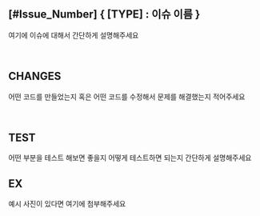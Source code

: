 ## [#Issue_Number] { [TYPE] : 이슈 이름 }

여기에 이슈에 대해서 간단하게 설명해주세요

<br>

## CHANGES

어떤 코드를 만들었는지 혹은 어떤 코드를 수정해서 문제를 해결했는지 적어주세요

<br>

## TEST

어떤 부분을 테스트 해보면 좋을지 어떻게 테스트하면 되는지 간단하게 설명해주세요

## EX

예시 사진이 있다면 여기에 첨부해주세요
